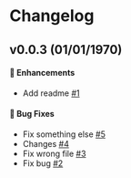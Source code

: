 # Changelog

## v0.0.3 (01/01/1970)

#### 🚀 Enhancements

-  Add readme [#1](https://github.com/v1v/test-ecs-release-process/pull/1)

#### 🐛 Bug Fixes

-  Fix something else [#5](https://github.com/v1v/test-ecs-release-process/pull/5)
-  Changes [#4](https://github.com/v1v/test-ecs-release-process/pull/4)
-  Fix wrong file [#3](https://github.com/v1v/test-ecs-release-process/pull/3)
-  Fix bug [#2](https://github.com/v1v/test-ecs-release-process/pull/2)
